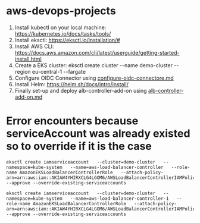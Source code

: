 # aws-devops-projects

1. Install kubectl on your local machine: https://kubernetes.io/docs/tasks/tools/
2. Install eksctl: https://eksctl.io/installation/#
3. Install AWS CLI: https://docs.aws.amazon.com/cli/latest/userguide/getting-started-install.html
4. Create a EKS cluster: eksctl create cluster --name demo-cluster --region eu-central-1 --fargate
5. Configure OIDC Connector using [configure-oidc-connectore.md](configure-oidc-connectore.md) 
6. Install Helm: https://helm.sh/docs/intro/install/
7. Finally set-up and deploy alb-controller-add-on using [alb-controller-add-on.md](alb-controller-add-on.md)

# Error encounters because serviceAccount was already existed so to override if it is the case 
    eksctl create iamserviceaccount   --cluster=demo-cluster   --namespace=kube-system   --name=aws-load-balancer-controller   --role-name AmazonEKSLoadBalancerControllerRole   --attach-policy-arn=arn:aws:iam::AKIAW4YHIRXCLG4LGOM6/AWSLoadBalancerControllerIAMPolicy   --approve --override-existing-serviceaccounts

    eksctl create iamserviceaccount   --cluster=demo-cluster   --namespace=kube-system   --name=aws-load-balancer-controller-1   --role-name AmazonEKSLoadBalancerControllerRole   --attach-policy-arn=arn:aws:iam::AKIAW4YHIRXCLG4LGOM6/AWSLoadBalancerControllerIAMPolicy   --approve --override-existing-serviceaccounts
